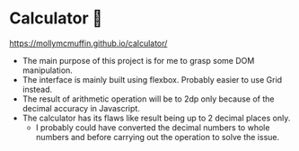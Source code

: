 # Calculator 🧮
https://mollymcmuffin.github.io/calculator/

- The main purpose of this project is for me to grasp some DOM manipulation.
- The interface is mainly built using flexbox. Probably easier to use Grid instead.
- The result of arithmetic operation will be to 2dp only because of the decimal accuracy in Javascript.
- The calculator has its flaws like result being up to 2 decimal places only.
  - I probably could have converted the decimal numbers to whole numbers and before carrying out the operation to solve the issue.
